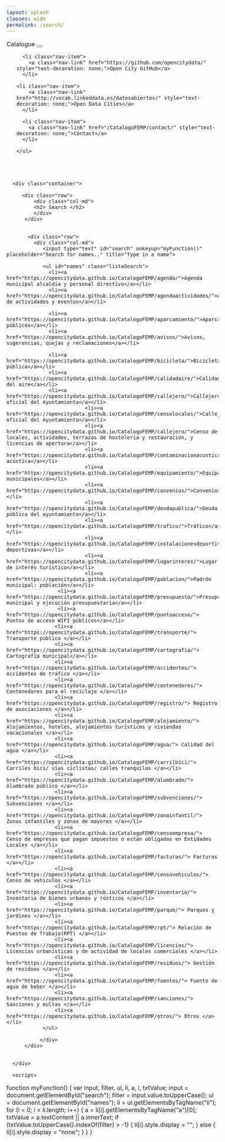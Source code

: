 ```yaml
---
layout: splash
classes: wide
permalink: /search/
---
```


<html>
  <head>
    <meta name="viewport" content="width=device-width, initial-scale=1.0">
    <meta charset="utf-8">
    <link id="u-page-google-font" rel="stylesheet" href="https://fonts.googleapis.com/css?family=Abril+Fatface:400">
    


<link rel="stylesheet" href="https://maxcdn.bootstrapcdn.com/bootstrap/4.5.2/css/bootstrap.min.css">
  <script src="https://ajax.googleapis.com/ajax/libs/jquery/3.5.1/jquery.min.js"></script>
  <script src="https://cdnjs.cloudflare.com/ajax/libs/popper.js/1.16.0/umd/popper.min.js"></script>
  <script src="https://maxcdn.bootstrapcdn.com/bootstrap/4.5.2/js/bootstrap.min.js"></script>
<link rel="stylesheet" href="https://maxcdn.bootstrapcdn.com/bootstrap/4.0.0/css/bootstrap.min.css" integrity="sha384-Gn5384xqQ1aoWXA+058RXPxPg6fy4IWvTNh0E263XmFcJlSAwiGgFAW/dAiS6JXm" crossorigin="anonymous">
	
<link href="/CatalogoFEMP/stylesheet.css" rel="stylesheet"/>
	
	    
 <div class="navMenu">   
    <nav class="navbar navbar-expand-lg navbar-light bg-light">
  <a class="navbar-brand" href="https://opencitydata.github.io/CatalogoFEMP/" style="text-decoration: none;">Catalogue</a>
  <button class="navbar-toggler" type="button" data-toggle="collapse" data-target="#navbarResponsive" aria-controls="navbarResponsive" aria-expanded="false" aria-label="Toggle navigation">
    <span class="navbar-toggler-icon"></span>
  </button>

  <div class="collapse navbar-collapse" id="navbarResponsive">
    <ul class="navbar-nav mr-auto">

      <li class="nav-item">
        <a class="nav-link" href="https://github.com/opencitydata/" style="text-decoration: none;">Open City GitHub</a>
      </li>
	    
	<li class="nav-item">
        <a class="nav-link" href="http://vocab.linkeddata.es/datosabiertos/" style="text-decoration: none;">Open Data Cities</a>
      </li>
      
      <li class="nav-item">
        <a class="nav-link" href="/CatalogoFEMP/contact/" style="text-decoration: none;">Contact</a>
      </li>
      
    </ul>
  </div>
</nav>
<br><br>
</div>
	  
  </head>
	
		
  <body class="bodyc" style="font-size: 16px;">
	
	  <div class="container">
		
		 <div class="row">	   
			 <div class="col-md">
			 <h2> Search </h2>
			 </div>
		  </div>
		  
		 
		   <div class="row">			   
			 <div class="col-md">
			   	<input type="text" id="search" onkeyup="myFunction()" placeholder="Search for names.." title="Type in a name">

				<ul id="names" class="listaSearch">
				  <li><a href="https://opencitydata.github.io/CatalogoFEMP/agenda/">Agenda municipal alcaldía y personal directivo</a></li>
				  <li><a href="https://opencitydata.github.io/CatalogoFEMP/agendaactividades/">Agenda de actividades y eventos</a></li>

				  <li><a href="https://opencitydata.github.io/CatalogoFEMP/aparcamiento/">Aparcamientos públicos</a></li>
				  <li><a href="https://opencitydata.github.io/CatalogoFEMP/avisos/">Avisos, sugerencias, quejas y reclamaciones</a></li>

				  <li><a href="https://opencitydata.github.io/CatalogoFEMP/bicicleta/">Bicicleta pública</a></li>
				  <li><a href="https://opencitydata.github.io/CatalogoFEMP/calidadaire/">Calidad del aire</a></li>
				  <li><a href="https://opencitydata.github.io/CatalogoFEMP/callejero/">Callejero oficial del Ayuntamiento</a></li>
							  <li><a href="https://opencitydata.github.io/CatalogoFEMP/censolocales/">Callejero oficial del Ayuntamiento</a></li>
							  <li><a href="https://opencitydata.github.io/CatalogoFEMP/callejero/">Censo de locales, actividades, terrazas de hostelería y restauración, y licencias de apertura</a></li>
							  <li><a href="https://opencitydata.github.io/CatalogoFEMP/contaminacionacustica/">Contaminación acústica</a></li>
							  <li><a href="https://opencitydata.github.io/CatalogoFEMP/equipamiento/">Equipamientos municipales</a></li>
							  <li><a href="https://opencitydata.github.io/CatalogoFEMP/convenios/">Convenios</a></li>
							  <li><a href="https://opencitydata.github.io/CatalogoFEMP/deudapublica/">Deuda pública del ayuntamiento</a></li>
							  <li><a href="https://opencitydata.github.io/CatalogoFEMP/trafico/">Tráfico</a></li>
							  <li><a href="https://opencitydata.github.io/CatalogoFEMP/instalacionesdeportiva/">Instalaciones deportivas</a></li>
							  <li><a href="https://opencitydata.github.io/CatalogoFEMP/lugarinteres/">Lugar de interés turístico</a></li>
							  <li><a href="https://opencitydata.github.io/CatalogoFEMP/poblacion/">Padrón municipal: población</a></li>
					 <li><a href="https://opencitydata.github.io/CatalogoFEMP/presupuesto/">Presupuesto municipal y ejecución presupuestaria</a></li>
					 <li><a href="https://opencitydata.github.io/CatalogoFEMP/puntoacceso/"> Puntos de acceso WIFI públicos</a></li>
					<li><a href="https://opencitydata.github.io/CatalogoFEMP/transporte/"> Transporte público </a></li>
					<li><a href="https://opencitydata.github.io/CatalogoFEMP/cartografia/"> Cartografía municipal</a></li>
					<li><a href="https://opencitydata.github.io/CatalogoFEMP/accidentes/"> Accidentes de tráfico </a></li>
					<li><a href="https://opencitydata.github.io/CatalogoFEMP/contenedores/"> Contenedores para el reciclaje </a></li>
					<li><a href="https://opencitydata.github.io/CatalogoFEMP/registro/"> Registro de asociaciones </a></li>
					<li><a href="https://opencitydata.github.io/CatalogoFEMP/alojamiento/"> Alojamientos, hoteles, alojamientos turísticos y viviendas vacacionales </a></li>
					<li><a href="https://opencitydata.github.io/CatalogoFEMP/agua/"> Calidad del agua </a></li>
					<li><a href="https://opencitydata.github.io/CatalogoFEMP/carrilbici/"> Carriles bici/ vías ciclistas/ calles tranquilas </a></li>
					<li><a href="https://opencitydata.github.io/CatalogoFEMP/alumbrado/"> Alumbrado público </a></li>
					<li><a href="https://opencitydata.github.io/CatalogoFEMP/subvenciones/"> Subvenciones </a></li>
					<li><a href="https://opencitydata.github.io/CatalogoFEMP/zonainfantil/"> Zonas infantiles y zonas de mayores </a></li>
					<li><a href="https://opencitydata.github.io/CatalogoFEMP/censoempresa/"> Censo de empresas que pagan impuestos o están obligadas en Entidades Locales </a></li>			
					<li><a href="https://opencitydata.github.io/CatalogoFEMP/facturas/"> Facturas </a></li>
					<li><a href="https://opencitydata.github.io/CatalogoFEMP/censovehiculos/"> Censo de vehículos </a></li>
					<li><a href="https://opencitydata.github.io/CatalogoFEMP/inventario/"> Inventario de bienes urbanos y rústicos </a></li>
					<li><a href="https://opencitydata.github.io/CatalogoFEMP/parque/"> Parques y jardines </a></li>
					<li><a href="https://opencitydata.github.io/CatalogoFEMP/rpt/"> Relación de Puestos de Trabajo(RPT) </a></li>
					<li><a href="https://opencitydata.github.io/CatalogoFEMP/licencias/"> Licencias urbanísticas y de actividad de locales comerciales </a></li>
					<li><a href="https://opencitydata.github.io/CatalogoFEMP/residuos/"> Gestión de residuos </a></li>
					<li><a href="https://opencitydata.github.io/CatalogoFEMP/fuentes/"> Fuente de agua de beber </a></li>
					<li><a href="https://opencitydata.github.io/CatalogoFEMP/sanciones/"> Sanciones y multas </a></li>
					<li><a href="https://opencitydata.github.io/CatalogoFEMP/otros/"> Otros </a></li>					
				</ul>
				 
			   </div>
		  </div>
		  
		  
	  </div>  
	  
	  <script>
function myFunction() {
    var input, filter, ul, li, a, i, txtValue;
    input = document.getElementById("search");
    filter = input.value.toUpperCase();
    ul = document.getElementById("names");
    li = ul.getElementsByTagName("li");
    for (i = 0; i < li.length; i++) {
        a = li[i].getElementsByTagName("a")[0];
        txtValue = a.textContent || a.innerText;
        if (txtValue.toUpperCase().indexOf(filter) > -1) {
            li[i].style.display = "";
        } else {
            li[i].style.display = "none";
        }
    }
}
</script>
		  
	  
    
  </body>
</html>




